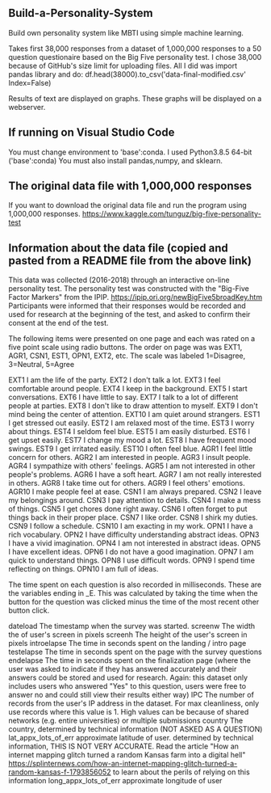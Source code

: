 ## Build-a-Personality-System
Build own personality system like MBTI using simple machine learning. 

Takes first 38,000 responses from a dataset of 1,000,000 responses to a 50 question questionaire based on the Big Five personality test.
I chose 38,000 because of GitHub's size limit for uploading files. All I did was import pandas library and do: 
df.head(38000).to_csv('data-final-modified.csv' Index=False)

Results of text are displayed on graphs. These graphs will be displayed on a webserver.

## If running on Visual Studio Code
You must change environment to 'base':conda. I used Python3.8.5 64-bit ('base':conda)
You must also install pandas,numpy, and sklearn.

## The original data file with 1,000,000 responses
If you want to download the original data file and run the program using 1,000,000 responses. 
https://www.kaggle.com/tunguz/big-five-personality-test

## Information about the data file (copied and pasted from a README file from the above link)

This data was collected (2016-2018) through an interactive on-line personality test.
The personality test was constructed with the "Big-Five Factor Markers" from the IPIP. https://ipip.ori.org/newBigFive5broadKey.htm
Participants were informed that their responses would be recorded and used for research at the beginning of the test, and asked to confirm their consent at the end of the test.

The following items were presented on one page and each was rated on a five point scale using radio buttons. The order on page was was EXT1, AGR1, CSN1, EST1, OPN1, EXT2, etc.
The scale was labeled 1=Disagree, 3=Neutral, 5=Agree

EXT1	I am the life of the party.
EXT2	I don't talk a lot.
EXT3	I feel comfortable around people.
EXT4	I keep in the background.
EXT5	I start conversations.
EXT6	I have little to say.
EXT7	I talk to a lot of different people at parties.
EXT8	I don't like to draw attention to myself.
EXT9	I don't mind being the center of attention.
EXT10	I am quiet around strangers.
EST1	I get stressed out easily.
EST2	I am relaxed most of the time.
EST3	I worry about things.
EST4	I seldom feel blue.
EST5	I am easily disturbed.
EST6	I get upset easily.
EST7	I change my mood a lot.
EST8	I have frequent mood swings.
EST9	I get irritated easily.
EST10	I often feel blue.
AGR1	I feel little concern for others.
AGR2	I am interested in people.
AGR3	I insult people.
AGR4	I sympathize with others' feelings.
AGR5	I am not interested in other people's problems.
AGR6	I have a soft heart.
AGR7	I am not really interested in others.
AGR8	I take time out for others.
AGR9	I feel others' emotions.
AGR10	I make people feel at ease.
CSN1	I am always prepared.
CSN2	I leave my belongings around.
CSN3	I pay attention to details.
CSN4	I make a mess of things.
CSN5	I get chores done right away.
CSN6	I often forget to put things back in their proper place.
CSN7	I like order.
CSN8	I shirk my duties.
CSN9	I follow a schedule.
CSN10	I am exacting in my work.
OPN1	I have a rich vocabulary.
OPN2	I have difficulty understanding abstract ideas.
OPN3	I have a vivid imagination.
OPN4	I am not interested in abstract ideas.
OPN5	I have excellent ideas.
OPN6	I do not have a good imagination.
OPN7	I am quick to understand things.
OPN8	I use difficult words.
OPN9	I spend time reflecting on things.
OPN10	I am full of ideas.

The time spent on each question is also recorded in milliseconds. These are the variables ending in _E. This was calculated by taking the time when the button for the question was clicked minus the time of the most recent other button click.

dateload    The timestamp when the survey was started.
screenw     The width the of user's screen in pixels
screenh     The height of the user's screen in pixels
introelapse The time in seconds spent on the landing / intro page
testelapse  The time in seconds spent on the page with the survey questions
endelapse   The time in seconds spent on the finalization page (where the user was asked to indicate if they has answered accurately and their answers could be stored and used for research. Again: this dataset only includes users who answered "Yes" to this question, users were free to answer no and could still view their results either way)
IPC         The number of records from the user's IP address in the dataset. For max cleanliness, only use records where this value is 1. High values can be because of shared networks (e.g. entire universities) or multiple submissions
country     The country, determined by technical information (NOT ASKED AS A QUESTION)
lat_appx_lots_of_err    approximate latitude of user. determined by technical information, THIS IS NOT VERY ACCURATE. Read the article "How an internet mapping glitch turned a random Kansas farm into a digital hell" https://splinternews.com/how-an-internet-mapping-glitch-turned-a-random-kansas-f-1793856052 to learn about the perils of relying on this information
long_appx_lots_of_err   approximate longitude of user

